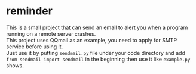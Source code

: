 # reminder
This is a small project that can send an email to alert you when a program running on a remote server crashes.  
This project uses QQmail as an example, you need to apply for SMTP service before using it.  
Just use it by putting `sendmail.py` file under your code directory and add `from sendmail import sendmail` in the beginning then use it like `example.py` shows.
